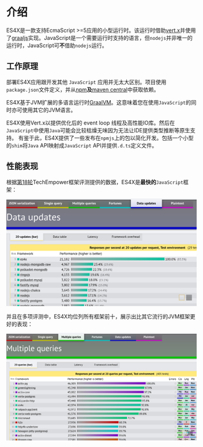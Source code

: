 # 介绍

ES4X是一款支持EcmaScript >=5应用的小型运行时。该运行时借助[vert.x](https://vertx.io)并使用了[graaljs](https://github.com/graalvm/graaljs)实现。JavaScript是一个需要运行时支持的语言，但`nodejs`并非唯一的运行时，JavaScript可**不**借助`nodejs`运行。

## 工作原理

部署ES4X应用跟开发其他 `JavaScript` 应用并无太大区别。项目使用`package.json`文件定义，并从[npm](https://www.npmjs.com/)**及**[maven central](https://search.maven.org/)中获取依赖。

ES4X基于JVM扩展的多语言运行时[GraalVM](https://www.graalvm.org)。这意味着您在使用`JavaScript`的同时亦可使用其它的JVM语言。

ES4X使用Vert.x以提供优化后的 event loop 线程及高性能IO库。然后在`JavaScript`中使用`Java`可能会比较枯燥无味因为无法让IDE提供类型推断等原生支持。
有鉴于此，ES4X提供了一些发布在`npmjs`上的包以简化开发。包括一个小型的`shim`将`Java` API映射成`JavaScript` API并提供`.d.ts`定义文件。

## 性能表现

根据[第18轮](https://www.techempower.com/benchmarks/#section=data-r18)TechEmpower框架评测提供的数据，ES4X是**最快的**`JavaScript`框架：

![round-18-js](./res/round-18-js.png)

并且在多项评测中，ES4X均位列所有框架前十，展示出比其它流行的JVM框架更好的表现：

![round-18-js](./res/round-18.png)
